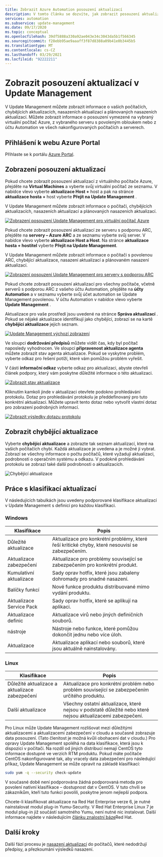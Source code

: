 ```yaml
---
title: Zobrazit Azure Automation posouzení aktualizací
description: V tomto článku se dozvíte, jak zobrazit posouzení aktualizací pro nasazení Update Management.
services: automation
ms.subservice: update-management
ms.date: 09/17/2020
ms.topic: conceptual
ms.openlocfilehash: 39df5888a330a92ae043e34c3043da5b1f566345
ms.sourcegitcommit: f28ebb95ae9aaaff3f87d8388a09b41e0b3445b5
ms.translationtype: MT
ms.contentlocale: cs-CZ
ms.lasthandoff: 03/29/2021
ms.locfileid: "92222211"
---
```

# <a name="view-update-assessments-in-update-management"></a>Zobrazit posouzení aktualizací v Update Management

V Update Management můžete zobrazit informace o vašich počítačích, chybějících aktualizacích, nasazeních aktualizací a plánovaných nasazeních aktualizací. Můžete zobrazit informace o posouzení vymezené na vybraný virtuální počítač Azure, z vybraného serveru s povoleným obloukem nebo z účtu Automation ve všech nakonfigurovaných počítačích a serverech.

## <a name="sign-in-to-the-azure-portal"></a>Přihlášení k webu Azure Portal

Přihlaste se k portálu [Azure Portal](https://portal.azure.com).

## <a name="view-update-assessment"></a>Zobrazení posouzení aktualizací

Pokud chcete zobrazit posouzení aktualizací z virtuálního počítače Azure, přejděte na **Virtual Machines** a vyberte svůj virtuální počítač ze seznamu. V nabídce vlevo vyberte **aktualizace Host +** host a pak na stránce **aktualizace hosta +** host vyberte **Přejít na Update Management** .

V Update Management můžete zobrazit informace o počítači, chybějících aktualizacích, nasazeních aktualizací a plánovaných nasazeních aktualizací.

[![Zobrazení posouzení Update Management pro virtuální počítač Azure](./media/view-update-assessments/update-assessment-azure-vm.png)](./media/view-update-assessments/update-assessment-azure-vm-expanded.png#lightbox)

Pokud chcete zobrazit posouzení aktualizací ze serveru s podporou ARC, přejděte na **servery – Azure ARC** a ze seznamu vyberte svůj server. V nabídce vlevo vyberte **aktualizace Host a Host**. Na stránce **aktualizace hosta + hostitel** vyberte **Přejít na Update Management**.

V Update Management můžete zobrazit informace o počítači s povolenou ARC, chybějící aktualizace, nasazení aktualizací a plánovaném nasazení aktualizací.

[![Zobrazení posouzení Update Management pro servery s podporou ARC](./media/view-update-assessments/update-assessment-arc-server.png)](./media/view-update-assessments/update-assessment-arc-server-expanded.png#lightbox)

Pokud chcete zobrazit posouzení aktualizací pro všechny počítače, včetně serverů s podporou ARC z vašeho účtu Automation, přejděte na **účty Automation** a v seznamu vyberte svůj účet automation se Update Management povolenou. V účtu Automation v nabídce vlevo vyberte **Update Management** .

Aktualizace pro vaše prostředí jsou uvedené na stránce **Správa aktualizací** . Pokud se nějaké aktualizace identifikují jako chybějící, zobrazí se na kartě **chybějící aktualizace** jejich seznam.

[![Update Management výchozí zobrazení](./media/overview/update-management-view.png)](./media/overview/update-management-view-expanded.png#lightbox)

Ve sloupci **dodržování předpisů** můžete vidět čas, kdy byl počítač naposledy vyhodnocen. Ve sloupci **připravenost aktualizace agenta** můžete zobrazit stav agenta aktualizace. Pokud se vyskytne problém, vyberte odkaz pro řešení potíží, které vám pomůžou problém vyřešit.

V části **informační odkaz** vyberte odkaz pro aktualizaci, abyste otevřeli článek podpory, který vám poskytne důležité informace o této aktualizaci.

[![Zobrazit stav aktualizace](./media/view-update-assessments/missing-updates.png)](./media/view-update-assessments/missing-updates-expanded.png#lightbox)

Kliknutím kamkoli jinde v aktualizaci otevřete podokno prohledávání protokolu. Dotaz pro prohledávání protokolu je předdefinovaný pro tuto konkrétní aktualizaci. Můžete upravit tento dotaz nebo vytvořit vlastní dotaz pro zobrazení podrobných informací.

[![Zobrazit výsledky dotazu protokolu](./media/view-update-assessments/logsearch-results.png)](./media/view-update-assessments/logsearch-results-expanded.png#lightbox)

## <a name="view-missing-updates"></a>Zobrazit chybějící aktualizace

Vyberte **chybějící aktualizace** a zobrazte tak seznam aktualizací, které na vašich počítačích chybí. Každá aktualizace je uvedena a je možné ji vybrat. Zobrazí se všechny informace o počtu počítačů, které vyžadují aktualizaci, podrobnosti o operačním systému a odkazu. V podokně prohledávání protokolu se zobrazí také další podrobnosti o aktualizacích.

![Chybějící aktualizace](./media/view-update-assessments/automation-view-update-assessments-missing-updates.png)

## <a name="work-with-update-classifications"></a>Práce s klasifikací aktualizací

V následujících tabulkách jsou uvedeny podporované klasifikace aktualizací v Update Management s definicí pro každou klasifikaci.

### <a name="windows"></a>Windows

|Klasifikace  |Popis  |
|---------|---------|
|Důležité aktualizace     | Aktualizace pro konkrétní problémy, které řeší kritické chyby, které nesouvisí se zabezpečením.        |
|Aktualizace zabezpečení     | Aktualizace pro problémy související se zabezpečením pro konkrétní produkt.        |
|Kumulativní aktualizace     | Sady oprav hotfix, které jsou zabaleny dohromady pro snadné nasazení.        |
|Balíčky funkcí     | Nové funkce produktu distribuované mimo vydání produktu.        |
|Aktualizace Service Pack     | Sady oprav hotfix, které se aplikují na aplikaci.        |
|Aktualizace definic     | Aktualizace virů nebo jiných definičních souborů.        |
|nástroje     | Nástroje nebo funkce, které pomůžou dokončit jednu nebo více úloh.        |
|Aktualizace     | Aktualizace aplikací nebo souborů, které jsou aktuálně nainstalovány.        |

### <a name="linux"></a>Linux

|Klasifikace  |Popis  |
|---------|---------|
|Důležité aktualizace a aktualizace zabezpečení     | Aktualizace pro konkrétní problém nebo problém související se zabezpečením určitého produktu.         |
|Další aktualizace     | Všechny ostatní aktualizace, které nejsou v podstatě důležité nebo které nejsou aktualizacemi zabezpečení.        |

Pro Linux může Update Management rozlišovat mezi důležitými aktualizacemi a aktualizacemi zabezpečení v cloudu a současně zobrazuje data posouzení. (Tato členitost je možná kvůli obohacení dat v cloudu.) Pro opravy Update Management spoléhá na data klasifikace, která jsou k dispozici v počítači. Na rozdíl od jiných distribucí nemají CentOS tyto informace dostupné ve verzích RTM produktu. Pokud máte počítače CentOS nakonfigurované tak, aby vracely data zabezpečení pro následující příkaz, Update Management se může opravit na základě klasifikací:

```bash
sudo yum -q --security check-update
```

V současné době není podporována žádná podporovaná metoda pro povolení nativní klasifikace – dostupnost dat v CentOS. V tuto chvíli se zákazníkům, kteří tuto funkci povolili, poskytne jenom nejlepší podpora.

Chcete-li klasifikovat aktualizace na Red Hat Enterprise verze 6, je nutné nainstalovat modul plug-in Yumu-Security. V Red Hat Enterprise Linux 7 je modul plug-in již součástí samotného Yumu, není nutné nic instalovat. Další informace najdete v následujícím [článku znalostní báze](https://access.redhat.com/solutions/10021)Red Hat.

## <a name="next-steps"></a>Další kroky

Další fází procesu je [nasazení aktualizací](deploy-updates.md) do počítačů, které nedodržují předpisy, a přezkoumání výsledků nasazení.
